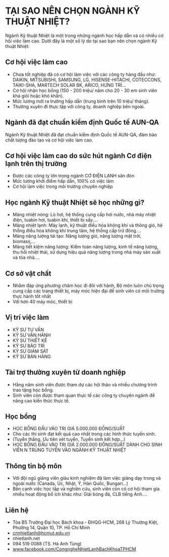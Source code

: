 # TẠI SAO NÊN CHỌN NGÀNH KỸ THUẬT NHIỆT?

Ngành Kỹ thuật Nhiệt là một trong những ngành học hấp dẫn và có nhiều cơ hội việc làm cao. Dưới đây là một số lý do tại sao bạn nên chọn ngành Kỹ thuật Nhiệt:

## Cơ hội việc làm cao

- Chưa tốt nghiệp đã có cơ hội làm việc với các công ty hàng đầu như: DAIKIN, MITSUBISHI, SAMSUNG, LG, HISENSE-HITACHI, COTECCONS, TAIKI-SHA, MARTECH SOLAR BK, ARICO, HƯNG TRÍ...
- Cơ hội nhận học bổng (150 - 200 triệu/ năm cho 20 - 30 em sinh viên khá giỏi hoặc khó khăn).
- Mức lương mới ra trường hấp dẫn (trung bình trên 10 triệu/ tháng).
- Thường xuyên đi thực tập với công ty, doanh nghiệp bên ngoài.

## Ngành đã đạt chuẩn kiểm định Quốc tế AUN-QA

Ngành Kỹ thuật Nhiệt đã đạt chuẩn kiểm định Quốc tế AUN-QA, đảm bảo chất lượng đào tạo và cơ hội việc làm cao.

## Cơ hội việc làm cao do sức hút ngành Cơ điện lạnh trên thị trường

- Được các công ty lớn trong ngành CƠ ĐIỆN LẠNH săn đón
- Mức lương khởi điểm hấp dẫn, 100% có việc làm
- Cơ hội làm việc trong môi trường chuyên nghiệp

## Học ngành Kỹ thuật Nhiệt sẽ học những gì?

- Mảng nhiệt nóng: Lò hơi, hệ thống cung cấp hơi nước, nhà máy nhiệt điện, tuabin hơi, tuabin khí, thiết bị sấy....
- Mảng nhiệt lạnh: Máy lạnh, kỹ thuật điều hòa không khí và thông gió, hệ thống điều hòa không khí trung tâm, hệ thống cấp trữ đông....
- Mảng năng lượng tái tạo: Năng lượng gió, năng lượng mặt trời, biomass,...
- Mảng tiết kiệm năng lượng: Kiểm toán năng lượng, kinh tế năng lượng, thu hồi nhiệt thải, sử dụng hiệu quả năng lượng trong nhà máy sản xuất và tòa nhà....

## Cơ sở vật chất

- Nhằm đáp ứng phương châm học đi đôi với hành, Bộ môn luôn chú trọng cung cấp các trang thiết bị, máy móc hiện đại để sinh viên có môi trường thực hành tốt nhất
- Với hơn 40 máy móc, thiết bị

## Vị trí việc làm

- KỸ SƯ TƯ VẤN
- KỸ SƯ VẬN HÀNH
- KỸ SƯ THIẾT KẾ
- KỸ SƯ BẢO TRÌ
- KỸ SƯ GIÁM SÁT
- KỸ SƯ BÁN HÀNG

## Tài trợ thường xuyên từ doanh nghiệp

- Hằng năm sinh viên được tham dự các hội thảo và nhiều chương trình trao tặng học bổng.
- Sinh viên còn được tham quan thực tế các công ty chuyên ngành để nâng cao kiến thức thực tế.

## Học bổng

- HỌC BỔNG ĐẦU VÀO TRỊ GIÁ 5.000.000 ĐỒNG/SUẤT
- Cho các thí sinh đạt kết quả cao nhất trong các hình thức tuyển sinh.
- (Tuyển thẳng, Ưu tiên xét tuyển, Tuyển sinh kết hợp...)
- HỌC BỔNG ĐẦU VÀO TRỊ GIÁ 2.000.000 ĐỒNG/SUẤT DÀNH CHO SINH VIÊN N TRÚNG TUYỂN VÀO NGÀNH KỸ THUẬT NHIỆT

## Thông tin bộ môn

- Với đội ngũ giảng viên giàu kinh nghiệm đã làm việc giảng dạy trong và ngoài nước (Canada, Úc, Nhật, Ý, Hàn Quốc, Bungari...)
- Bên cạnh việc học tập và nghiên cứu, sinh viên còn có cơ hội tham gia nhiều hoạt động bổ ích khác như: Giải bóng đá, CLB tiếng Anh....

## Liên hệ

- Tòa B5 Trường Đại học Bách khoa - ĐHQG-HCM, 268 Lý Thường Kiệt, Phường 14, Quận 10, TP. Hồ Chí Minh
- cnnhietlanh@hcmut.edu.vn
- nhietlanh.net
- 094 519 0088 (TS. Hà Anh Tùng)
- www.facebook.com/CongngheNhietLanhBachKhoaTPHCM